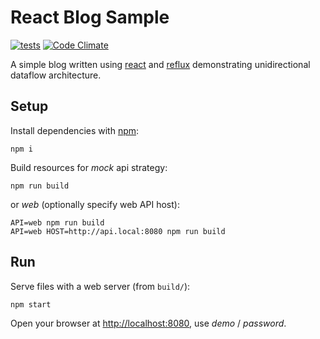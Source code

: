 # React Blog Sample

[![tests](https://github.com/akornatskyy/sample-blog-react-reflux/actions/workflows/tests.yml/badge.svg)](https://github.com/akornatskyy/sample-blog-react-reflux/actions/workflows/tests.yml)
[![Code Climate](https://codeclimate.com/github/akornatskyy/sample-blog-react-reflux/badges/gpa.svg)](https://codeclimate.com/github/akornatskyy/sample-blog-react-reflux)

A simple blog written using [react](http://facebook.github.io/react/) and
[reflux](https://github.com/reflux/refluxjs) demonstrating
unidirectional dataflow architecture.

## Setup

Install dependencies with [npm](https://www.npmjs.com):

    npm i

Build resources for *mock* api strategy:

    npm run build

or *web* (optionally specify web API host):

    API=web npm run build
    API=web HOST=http://api.local:8080 npm run build

## Run

Serve files with a web server (from `build/`):

    npm start

Open your browser at [http://localhost:8080](http://localhost:8080),
use *demo* / *password*.
